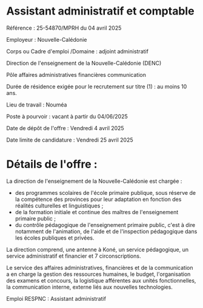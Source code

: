 # Assistant administratif et comptable

Référence : 25-54870/MPRH du 04 avril 2025

Employeur : Nouvelle-Calédonie

Corps ou Cadre d'emploi /Domaine : adjoint administratif

Direction de l'enseignement de la Nouvelle-Calédonie (DENC)

Pôle affaires administratives financières communication

Durée de résidence exigée pour le recrutement sur titre (1) : au moins 10 ans.

Lieu de travail : Nouméa

Poste à pourvoir : vacant à partir du 04/06/2025

Date de dépôt de l'offre : Vendredi 4 avril 2025

Date limite de candidature : Vendredi 25 avril 2025

# Détails de l'offre :

La direction de l'enseignement de la Nouvelle-Calédonie est chargée :

- des programmes scolaires de l'école primaire publique, sous réserve de la compétence des provinces pour leur adaptation en fonction des réalités culturelles et linguistiques ;
- de la formation initiale et continue des maîtres de l'enseignement primaire public ;
- du contrôle pédagogique de l'enseignement primaire public, c'est à dire notamment de l'animation, de l'aide et de l'inspection pédagogique dans les écoles publiques et privées.

La direction comprend, une antenne à Koné, un service pédagogique, un service administratif et financier et 7 circonscriptions.

Le service des affaires administratives, financières et de la communication a en charge la gestion des ressources humaines, le budget, l'organisation des examens et concours, la logistique afférentes aux unités fonctionnelles, la communication interne, externe liés aux nouvelles technologies.

Emploi RESPNC : Assistant administratif